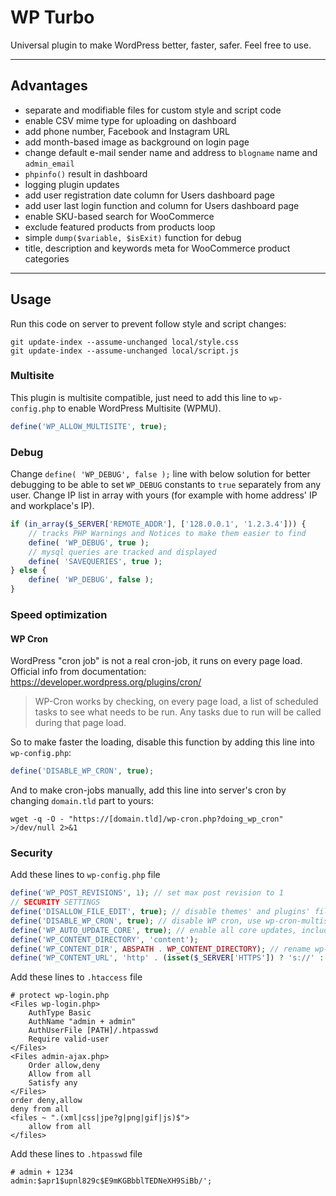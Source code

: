 # WP Turbo

Universal plugin to make WordPress better, faster, safer. Feel free to use.

---

## Advantages

- separate and modifiable files for custom style and script code
- enable CSV mime type for uploading on dashboard
- add phone number, Facebook and Instagram URL
- add month-based image as background on login page
- change default e-mail sender name and address to `blogname` name and `admin_email`
- `phpinfo()` result in dashboard
- logging plugin updates
- add user registration date column for Users dashboard page
- add user last login function and column for Users dashboard page
- enable SKU-based search for WooCommerce
- exclude featured products from products loop
- simple `dump($variable, $isExit)` function for debug
- title, description and keywords meta for WooCommerce product categories

---

## Usage

Run this code on server to prevent follow style and script changes:

```
git update-index --assume-unchanged local/style.css
git update-index --assume-unchanged local/script.js
```

### Multisite

This plugin is multisite compatible, just need to add this line to `wp-config.php` to enable WordPress Multisite (WPMU).

```php
define('WP_ALLOW_MULTISITE', true);
```

### Debug

Change `define( 'WP_DEBUG', false );` line with below solution for better debugging to be able to set `WP_DEBUG` constants to `true` separately from any user. Change IP list in array with yours (for example with home address' IP and workplace's IP).

```php
if (in_array($_SERVER['REMOTE_ADDR'], ['128.0.0.1', '1.2.3.4'])) {
    // tracks PHP Warnings and Notices to make them easier to find
    define( 'WP_DEBUG', true );
    // mysql queries are tracked and displayed
    define( 'SAVEQUERIES', true );
} else {
    define( 'WP_DEBUG', false );
}
```

### Speed optimization

#### WP Cron

WordPress "cron job" is not a real cron-job, it runs on every page load. Official info from documentation: https://developer.wordpress.org/plugins/cron/

> WP-Cron works by checking, on every page load, a list of scheduled tasks to see what needs to be run. Any tasks due to run will be called during that page load.

So to make faster the loading, disable this function by adding this line into `wp-config.php`:

```php
define('DISABLE_WP_CRON', true);
```

And to make cron-jobs manually, add this line into server's cron by changing `domain.tld` part to yours:

```shell
wget -q -O - "https://[domain.tld]/wp-cron.php?doing_wp_cron" >/dev/null 2>&1
```

### Security

Add these lines to `wp-config.php` file

```php
define('WP_POST_REVISIONS', 1); // set max post revision to 1
// SECURITY SETTINGS
define('DISALLOW_FILE_EDIT', true); // disable themes' and plugins' file editor
define('DISABLE_WP_CRON', true); // disable WP cron, use wp-cron-multisite.php instead
define('WP_AUTO_UPDATE_CORE', true); // enable all core updates, including minor and major
define('WP_CONTENT_DIRECTORY', 'content');
define('WP_CONTENT_DIR', ABSPATH . WP_CONTENT_DIRECTORY); // rename wp-content folder and redefine wp-content path
define('WP_CONTENT_URL', 'http' . (isset($_SERVER['HTTPS']) ? 's://' : '://') . $_SERVER['HTTP_HOST'] .'/' . WP_CONTENT_DIRECTORY);
```

Add these lines to `.htaccess` file

```
# protect wp-login.php
<Files wp-login.php>
	AuthType Basic
	AuthName "admin + admin"
	AuthUserFile [PATH]/.htpasswd
	Require valid-user
</Files>
<Files admin-ajax.php>
    Order allow,deny
    Allow from all
    Satisfy any
</Files>
order deny,allow
deny from all
<files ~ ".(xml|css|jpe?g|png|gif|js)$">
    allow from all
</files>
```

Add these lines to `.htpasswd` file

```
# admin + 1234
admin:$apr1$upnl829c$E9mKGBbblTEDNeXH9SiBb/';
```
